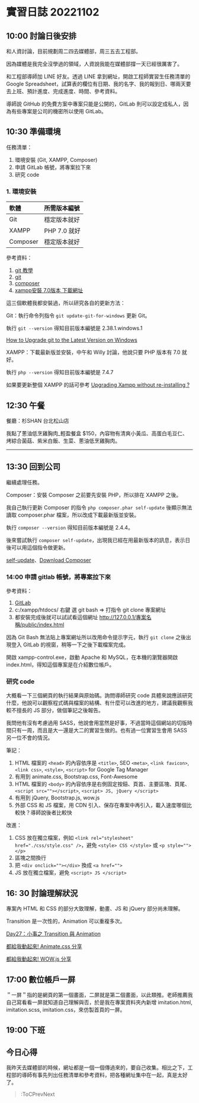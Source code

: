 # 實習日誌 20221102

## 10:00 討論日後安排

和人資討論，目前規劃周二四去媒體部，周三五去工程部。

因為媒體是我完全沒學過的領域，人資說我能在媒體部撐一天已經很厲害了。

和工程部導師加 LINE 好友。透過 LINE 拿到網址，開啟工程師實習生任務清單的 Google Spreadsheet，試算表的欄位有日期、我的名字、我的報到日、哪兩天要去上班、預計進度、完成進度、時間、參考資料。

導師說 GitHub 的免費方案中專案只能是公開的，GitLab 則可以設定成私人，因為有些專案是公司的機密所以使用 GitLab。

## 10:30 準備環境

任務清單：

1. 環境安裝 (Git, XAMPP, Composer)
2. 申請 GitLab 帳號，將專案拉下來
3. 研究 code

### 1. 環境安裝

| 軟體 | 所需版本編號 |
| :- | :- |
| Git | 穩定版本就好 |
| XAMPP | PHP 7.0 就好 |
| Composer | 穩定版本就好 |

參考資料：

1. [git 教學](https://backlog.com/git-tutorial/tw/intro/intro2_1.html)
2. [git](https://git-scm.com/)
3. [composer](https://getcomposer.org/)
4. [xampp安裝 7.0版本 下載網址](https://sourceforge.net/projects/xampp/files/XAMPP%20Windows/7.0.32/xampp-win32-7.0.32-0-VC14.zip/download)

這三個軟體我都安裝過，所以研究各自的更新方法：

Git：執行命令列指令 `git update-git-for-windows` 更新 Git。

執行 `git --version` 得知目前版本編號是 2.38.1.windows.1

[How to Upgrade git to the Latest Version on Windows](https://linuxhint.com/upgrade-git-latest-version-windows/)

XAMPP：下載最新版並安裝，中午和 Willy 討論，他說只要 PHP 版本有 7.0 就好。

執行 `php --version` 得知目前版本編號是 7.4.7

如果要更新整個 XAMPP 的話可參考
[Upgrading Xampp without re-installing ?](https://community.apachefriends.org/f/viewtopic.php?t=79269&p=268129)

## 12:30 午餐

餐廳：杉SHAN 台北松山店

我點了蔥油低烹雞胸肉_輕盈餐盒 $150，內容物有清爽小黃瓜、高蛋白毛豆仁、烤綜合菌菇、紫米白飯、生菜、蔥油低烹雞胸肉。

---

## 13:30 回到公司

繼續處理任務。

Composer：安裝 Composer 之前要先安裝 PHP，所以排在 XAMPP 之後。

我自己執行更新 Composer 的指令 `php composer.phar self-update` 後顯示無法讀取 composer.phar 檔案，所以改成下載最新版並安裝。

執行 `composer --version` 得知目前版本編號是 2.4.4。

後來嘗試執行 `composer self-update`，出現我已經在用最新版本的訊息，表示日後可以用這個指令做更新。

[self-update](https://getcomposer.org/doc/03-cli.md#self-update-selfupdate)、[Download Composer](https://getcomposer.org/download/)

### 14:00 申請 gitlab 帳號，將專案拉下來

參考資料：

1. [GitLab](https://about.gitlab.com)
2. c:/xampp/htdocs/ 右鍵 選 git bash => 打指令 git clone 專案網址
3. 都安裝完成後就可以試試看這個網址 http://127.0.0.1/專案名稱/public/index.html

因為 Git Bash 無法貼上專案網址所以改用命令提示字元，執行 `git clone` 之後出現登入 GitLab 的視窗，稍等一下之後下載檔案完成。

開啟 xampp-control.exe，啟動 Apache 和 MySQL，在本機的瀏覽器開啟 index.html，得知這個專案是在介紹數位帳戶。

### 研究 code

大概看一下三個網頁的執行結果與原始碼。詢問導師研究 code 具體來說應該研究什麼，他說可以觀察程式碼與檔案的結構、有什麼可以改進的地方，建議我觀察我較不擅長的 JS 部分，做個筆記之後報告。

我問他有沒有考慮過用 SASS，他說會用當然是好事，不過當時這個網站的切版時間只有一周，而且是大一還是大二的實習生做的。也有過一位實習生會用 SASS 另一位不會的情況。

筆記：

1. HTML 檔案的 `<head>` 的內容依序是 `<title>`, SEO `<meta>`, `<link favicon>`, `<link css>`, `<style>`, `<script>` for Google Tag Manager
2. 有用到 animate.css, Bootstrap.css, Font-Awesome
3. HTML 檔案的 `<body>` 的內容依序是右側固定按鈕、頁首、主要區塊、頁尾、`<script src=""></script>`, `<script> JS, jQuery </script>`
4. 有用到 jQuery, Bootstrap.js, wow.js
5. 外部 CSS 和 JS 檔案，用 CDN 引入、保存在專案中再引入，載入速度哪個比較快？導師說後者比較快

改進：

1. CSS 放在獨立檔案，例如 `<link rel="stylesheet" href="./css/style.css" />`，避免 `<style> CSS </style>` 或 `<p style=""></p>`
2. 區塊之間換行
3. 把 `<div onclick=""></div>` 換成 `<a href="">`
4. JS 放在獨立檔案，避免 `<script> JS </script>`

## 16: 30 討論理解狀況

專案內 HTML 和 CSS 的部分大致理解，動畫、JS 和 jQuery 部分尚未理解。

Transition 是一次性的，Animation 可以重複多次。

[Day27：小事之 Transition 與 Animation](https://ithelp.ithome.com.tw/articles/10197303)

[都給我動起來! Animate.css 分享](https://timchen0607.medium.com/%E9%83%BD%E7%B5%A6%E6%88%91%E5%8B%95%E8%B5%B7%E4%BE%86-animate-css-%E5%88%86%E4%BA%AB-1e6d0db03fe6)

[都給我動起來! WOW.js 分享](https://timchen0607.medium.com/%E9%83%BD%E7%B5%A6%E6%88%91%E5%8B%95%E8%B5%B7%E4%BE%86-wow-js-%E5%88%86%E4%BA%AB-19f18dd6674e)

## 17:00 數位帳戶一屏

＂一屏＂指的是網頁的第一個畫面，二屏就是第二個畫面，以此類推。老師推薦我自己寫看看一屏就知道自己理解與否，於是我在專案資料夾內新增 imitation.html, imitation.scss, imitation.css，來仿製首頁的一屏。

## 19:00 下班

## 今日心得

我昨天去媒體部的時候，網址都是一個一個傳過來的，要自己收集。相比之下，工程部的導師有事先列出任務清單和參考資料，把各種網址集中在一起，真是太好了。

> :ToCPrevNext